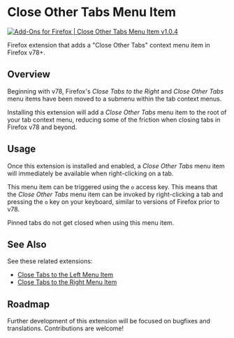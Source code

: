 # Close Other Tabs Menu Item

[![Add-Ons for Firefox | Close Other Tabs Menu Item v1.0.4](https://img.shields.io/badge/Firefox%20Add--Ons-v1.0.4-722291)](https://addons.mozilla.org/en-US/firefox/addon/close-other-tabs-item/)

Firefox extension that adds a "Close Other Tabs" context menu item in Firefox v78+.

## Overview
Beginning with v78, Firefox's _Close Tabs to the Right_ and _Close Other Tabs_ menu items have been moved to a submenu within the tab context menus.

Installing this extension will add a _Close Other Tabs_ menu item to the root of your tab context menu, reducing some of the friction when closing tabs in Firefox v78 and beyond.

## Usage
Once this extension is installed and enabled, a _Close Other Tabs_ menu item will immediately be available when right-clicking on a tab.

This menu item can be triggered using the `o` access key. This means that the _Close Other Tabs_ menu item can be invoked by right-clicking a tab and pressing the `o` key on your keyboard, similar to versions of Firefox prior to v78.

Pinned tabs do not get closed when using this menu item.

## See Also
See these related extensions:

- [Close Tabs to the Left Menu Item](https://github.com/joe-damore/close-tabs-to-the-left-item)
- [Close Tabs to the Right Menu Item](https://github.com/joe-damore/close-tabs-to-the-right-item)

## Roadmap
Further development of this extension will be focused on bugfixes and translations. Contributions are welcome!
